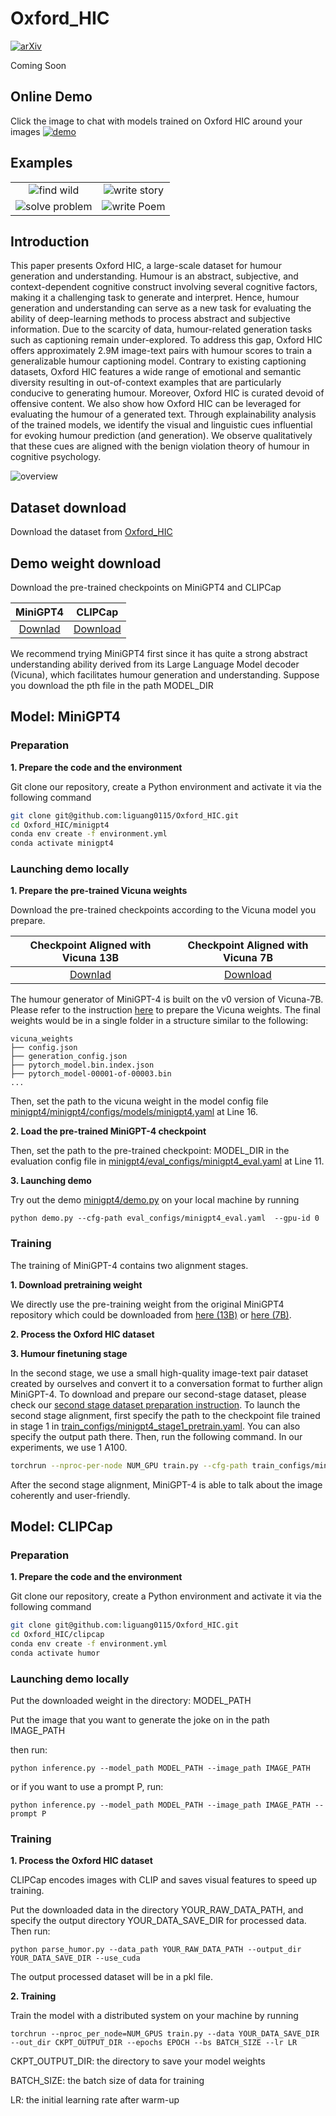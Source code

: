 # Oxford_HIC
[![arXiv](https://img.shields.io/badge/arXiv-1234.56789-b31b1b.svg?style=flat)](https://arxiv.org/abs/1234.56789)

Coming Soon


## Online Demo

Click the image to chat with models trained on Oxford HIC around your images
[![demo](figs/online_demo.png)](https://minigpt-4.github.io)


## Examples
  |   |   |
:-------------------------:|:-------------------------:
![find wild](figs/examples/wop_2.png) |  ![write story](figs/examples/ad_2.png)
![solve problem](figs/examples/fix_1.png)  |  ![write Poem](figs/examples/rhyme_1.png)



## Introduction
This paper presents Oxford HIC, a large-scale dataset for humour generation and understanding. Humour is an abstract, subjective, and context-dependent cognitive construct involving several cognitive factors, making it a challenging task to generate and interpret. Hence, humour generation and understanding can serve as a new task for evaluating the ability of deep-learning methods to process abstract and subjective information.
Due to the scarcity of data, humour-related generation tasks such as captioning remain under-explored.
To address this gap, Oxford HIC offers approximately 2.9M image-text pairs with humour scores to train a generalizable humour captioning model.
Contrary to existing captioning datasets, Oxford HIC features a wide range of emotional and semantic diversity resulting in out-of-context examples that are particularly conducive to generating humour. Moreover, Oxford HIC is curated devoid of offensive content.
We also show how Oxford HIC can be leveraged for evaluating the humour of a generated text. 
Through explainability analysis of the trained models, we identify the visual and linguistic cues influential for evoking humour prediction (and generation). We observe qualitatively that these cues are aligned with the benign violation theory of humour in cognitive psychology.


![overview](figs/overview.png)

## Dataset download
Download the dataset from [Oxford_HIC](https://drive.google.com/file/d/1lwI3T81QtbVtIcJ7jsRxdxBI1bh_4wy7/view?usp=sharing) 


## Demo weight download
Download the pre-trained checkpoints on MiniGPT4 and CLIPCap

|                                MiniGPT4                                |                               CLIPCap                              |
:------------------------------------------------------------------------------------------------:|:----------------------------------------------------------------------------------------------:
 [Downlad](https://drive.google.com/file/d/1a4zLvaiDBr-36pasffmgpvH5P7CKmpze/view?usp=share_link) | [Download](https://drive.google.com/file/d/1lwI3T81QtbVtIcJ7jsRxdxBI1bh_4wy7/view?usp=sharing) 


We recommend trying MiniGPT4 first since it has quite a strong abstract understanding ability derived from its Large Language Model decoder (Vicuna), which facilitates humour generation and understanding. Suppose you download the pth file in the path MODEL_DIR

## Model: MiniGPT4
### Preparation

**1. Prepare the code and the environment**

Git clone our repository, create a Python environment and activate it via the following command

```bash
git clone git@github.com:liguang0115/Oxford_HIC.git
cd Oxford_HIC/minigpt4
conda env create -f environment.yml
conda activate minigpt4
```

### Launching demo locally
**1. Prepare the pre-trained Vicuna weights**

Download the pre-trained checkpoints according to the Vicuna model you prepare.

|                                Checkpoint Aligned with Vicuna 13B                                |                               Checkpoint Aligned with Vicuna 7B                                |
:------------------------------------------------------------------------------------------------:|:----------------------------------------------------------------------------------------------:
 [Downlad](https://drive.google.com/file/d/1a4zLvaiDBr-36pasffmgpvH5P7CKmpze/view?usp=share_link) | [Download](https://drive.google.com/file/d/1RY9jV0dyqLX-o38LrumkKRh6Jtaop58R/view?usp=sharing) 
 
The humour generator of MiniGPT-4 is built on the v0 version of Vicuna-7B.
Please refer to the instruction [here](https://github.com/Vision-CAIR/MiniGPT-4/blob/main/PrepareVicuna.md) 
to prepare the Vicuna weights.
The final weights would be in a single folder in a structure similar to the following:

```
vicuna_weights
├── config.json
├── generation_config.json
├── pytorch_model.bin.index.json
├── pytorch_model-00001-of-00003.bin
...   
```

Then, set the path to the vicuna weight in the model config file 
[minigpt4/minigpt4/configs/models/minigpt4.yaml](minigpt4/minigpt4/configs/models/minigpt4.yaml) at Line 16.


**2. Load the pre-trained MiniGPT-4 checkpoint**


Then, set the path to the pre-trained checkpoint: MODEL_DIR in the evaluation config file 
in [minigpt4/eval_configs/minigpt4_eval.yaml](minigpt4/eval_configs/minigpt4_eval.yaml#L10) at Line 11. 


**3. Launching demo**

Try out the demo [minigpt4/demo.py](minigpt4/demo.py) on your local machine by running

```
python demo.py --cfg-path eval_configs/minigpt4_eval.yaml  --gpu-id 0
```

### Training
The training of MiniGPT-4 contains two alignment stages.

**1. Download pretraining weight**

We directly use the pre-training weight from the original MiniGPT4 repository
which could be downloaded from
[here (13B)](https://drive.google.com/file/d/1u9FRRBB3VovP1HxCAlpD9Lw4t4P6-Yq8/view?usp=share_link) or [here (7B)](https://drive.google.com/file/d/1HihQtCEXUyBM1i9DQbaK934wW3TZi-h5/view?usp=share_link).

**2. Process the Oxford HIC dataset**


**3. Humour finetuning stage**

In the second stage, we use a small high-quality image-text pair dataset created by ourselves
and convert it to a conversation format to further align MiniGPT-4.
To download and prepare our second-stage dataset, please check our 
[second stage dataset preparation instruction](dataset/README_2_STAGE.md).
To launch the second stage alignment, 
first specify the path to the checkpoint file trained in stage 1 in 
[train_configs/minigpt4_stage1_pretrain.yaml](train_configs/minigpt4_stage2_finetune.yaml).
You can also specify the output path there. 
Then, run the following command. In our experiments, we use 1 A100.

```bash
torchrun --nproc-per-node NUM_GPU train.py --cfg-path train_configs/minigpt4_stage2_finetune.yaml
```

After the second stage alignment, MiniGPT-4 is able to talk about the image coherently and user-friendly. 

## Model: CLIPCap
### Preparation

**1. Prepare the code and the environment**

Git clone our repository, create a Python environment and activate it via the following command

```bash
git clone git@github.com:liguang0115/Oxford_HIC.git
cd Oxford_HIC/clipcap
conda env create -f environment.yml
conda activate humor
```






### Launching demo locally
Put the downloaded weight in the directory: MODEL_PATH

Put the image that you want to generate the joke on in the path IMAGE_PATH

then run:

```
python inference.py --model_path MODEL_PATH --image_path IMAGE_PATH
```

or if you want to use a prompt P, run:

```
python inference.py --model_path MODEL_PATH --image_path IMAGE_PATH --prompt P
```

### Training


**1. Process the Oxford HIC dataset**

CLIPCap encodes images with CLIP and saves visual features to speed up training. 

Put the downloaded data in the directory YOUR_RAW_DATA_PATH, and specify the output directory YOUR_DATA_SAVE_DIR for processed data. Then run:

```
python parse_humor.py --data_path YOUR_RAW_DATA_PATH --output_dir YOUR_DATA_SAVE_DIR --use_cuda
```

The output processed dataset will be in a pkl file.

**2. Training**

Train the model with a distributed system on your machine by running

```
torchrun --nproc_per_node=NUM_GPUS train.py --data YOUR_DATA_SAVE_DIR --out_dir CKPT_OUTPUT_DIR --epochs EPOCH --bs BATCH_SIZE --lr LR
```
CKPT_OUTPUT_DIR: the directory to save your model weights

BATCH_SIZE: the batch size of data for training 

LR: the initial learning rate after warm-up

